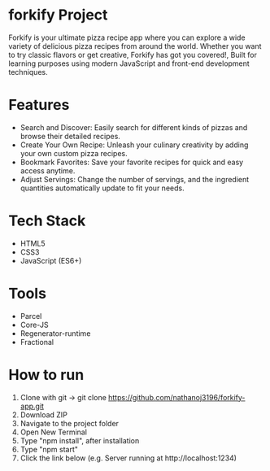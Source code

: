 # forkify Project

Forkify is your ultimate pizza recipe app where you can explore a wide variety of delicious pizza recipes from around the world. Whether you want to try classic flavors or get creative, Forkify has got you covered!, Built for learning purposes using modern JavaScript and front-end development techniques.

# Features

- Search and Discover: Easily search for different kinds of pizzas and browse their detailed recipes.
- Create Your Own Recipe: Unleash your culinary creativity by adding your own custom pizza recipes.
- Bookmark Favorites: Save your favorite recipes for quick and easy access anytime.
- Adjust Servings: Change the number of servings, and the ingredient quantities automatically update to fit your needs.

# Tech Stack

- HTML5
- CSS3
- JavaScript (ES6+)

# Tools

- Parcel
- Core-JS
- Regenerator-runtime
- Fractional

# How to run

1. Clone with git -> git clone https://github.com/nathanoj3196/forkify-app.git
1. Download ZIP
1. Navigate to the project folder
1. Open New Terminal
1. Type "npm install", after installation
1. Type "npm start"
1. Click the link below (e.g. Server running at http://localhost:1234)
